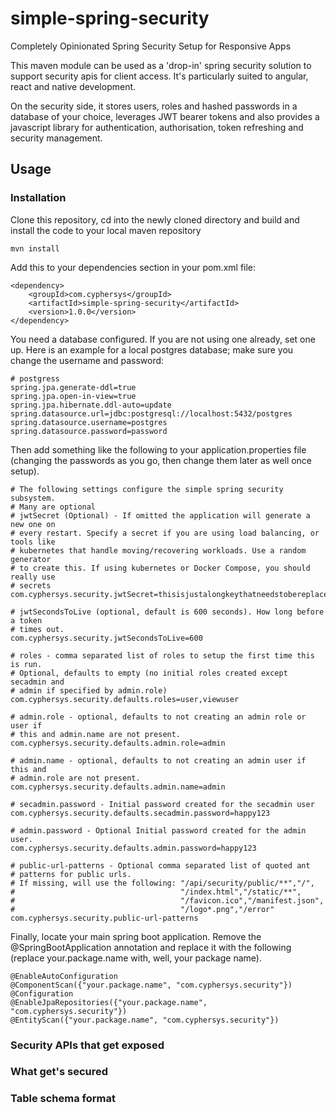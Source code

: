 # simple-spring-security
Completely Opinionated Spring Security Setup for Responsive Apps

This maven module can be used as a 'drop-in' spring security solution to support security apis for client access. It's particularly suited to angular, react and native development.

On the security side, it stores users, roles and hashed passwords in a database of your choice, leverages JWT bearer tokens and also provides a javascript library for authentication, authorisation, token refreshing and security management.

## Usage

### Installation
Clone this repository, cd into the newly cloned directory and build and install the code to your local maven repository
```
mvn install
```
Add this to your dependencies section in your pom.xml file:
```
<dependency>
    <groupId>com.cyphersys</groupId>
    <artifactId>simple-spring-security</artifactId>
    <version>1.0.0</version>
</dependency>
```
You need a database configured. If you are not using one already, set one up. Here is an example for a local postgres database; make sure you change the username and password:
```
# postgress
spring.jpa.generate-ddl=true
spring.jpa.open-in-view=true
spring.jpa.hibernate.ddl-auto=update
spring.datasource.url=jdbc:postgresql://localhost:5432/postgres
spring.datasource.username=postgres
spring.datasource.password=password
```
Then add something like the following to your application.properties file (changing the passwords as you go, then change them later as well once setup).

```
# The following settings configure the simple spring security subsystem. 
# Many are optional
# jwtSecret (Optional) - If omitted the application will generate a new one on
# every restart. Specify a secret if you are using load balancing, or tools like 
# kubernetes that handle moving/recovering workloads. Use a random generator 
# to create this. If using kubernetes or Docker Compose, you should really use 
# secrets
com.cyphersys.security.jwtSecret=thisisjustalongkeythatneedstobereplacedinproductionsoitturnsoutitneedstobereallyreallylongtoworkhencethistextgoesonforawhilebutitneedstosothatthekeyislongenough

# jwtSecondsToLive (optional, default is 600 seconds). How long before a token 
# times out.
com.cyphersys.security.jwtSecondsToLive=600

# roles - comma separated list of roles to setup the first time this is run. 
# Optional, defaults to empty (no initial roles created except secadmin and 
# admin if specified by admin.role)
com.cyphersys.security.defaults.roles=user,viewuser

# admin.role - optional, defaults to not creating an admin role or user if 
# this and admin.name are not present.
com.cyphersys.security.defaults.admin.role=admin

# admin.name - optional, defaults to not creating an admin user if this and 
# admin.role are not present.
com.cyphersys.security.defaults.admin.name=admin

# secadmin.password - Initial password created for the secadmin user
com.cyphersys.security.defaults.secadmin.password=happy123

# admin.password - Optional Initial password created for the admin user.
com.cyphersys.security.defaults.admin.password=happy123

# public-url-patterns - Optional comma separated list of quoted ant 
# patterns for public urls.
# If missing, will use the following: "/api/security/public/**","/",
#                                     "/index.html","/static/**",
#                                     "/favicon.ico","/manifest.json",
#                                     "/logo*.png","/error"
com.cyphersys.security.public-url-patterns
```
Finally, locate your main spring boot application. Remove the @SpringBootApplication annotation and replace it with the following (replace your.package.name with, well, your package name).
```
@EnableAutoConfiguration
@ComponentScan({"your.package.name", "com.cyphersys.security"})
@Configuration
@EnableJpaRepositories({"your.package.name", "com.cyphersys.security"})
@EntityScan({"your.package.name", "com.cyphersys.security"})
```
### Security APIs that get exposed

### What get's secured

### Table schema format